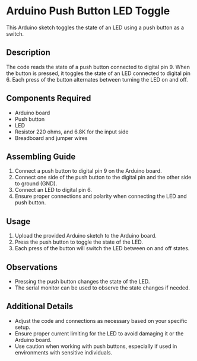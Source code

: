 # Arduino Push Button LED Toggle

This Arduino sketch toggles the state of an LED using a push button as a switch.

## Description

The code reads the state of a push button connected to digital pin 9. When the button is pressed, it toggles the state of an LED connected to digital pin 6. Each press of the button alternates between turning the LED on and off.

## Components Required

- Arduino board
- Push button
- LED
- Resistor 220 ohms, and 6.8K for the input side
- Breadboard and jumper wires

## Assembling Guide

1. Connect a push button to digital pin 9 on the Arduino board.
2. Connect one side of the push button to the digital pin and the other side to ground (GND).
3. Connect an LED to digital pin 6.
4. Ensure proper connections and polarity when connecting the LED and push button.

## Usage

1. Upload the provided Arduino sketch to the Arduino board.
2. Press the push button to toggle the state of the LED.
3. Each press of the button will switch the LED between on and off states.

## Observations

- Pressing the push button changes the state of the LED.
- The serial monitor can be used to observe the state changes if needed.

## Additional Details

- Adjust the code and connections as necessary based on your specific setup.
- Ensure proper current limiting for the LED to avoid damaging it or the Arduino board.
- Use caution when working with push buttons, especially if used in environments with sensitive individuals.
